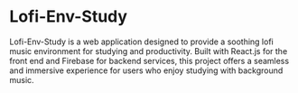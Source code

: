 # Lofi-Env-Study
 Lofi-Env-Study is a web application designed to provide a soothing lofi music environment for studying and productivity. Built with React.js for the front end and Firebase for backend services, this project offers a seamless and immersive experience for users who enjoy studying with background music.
